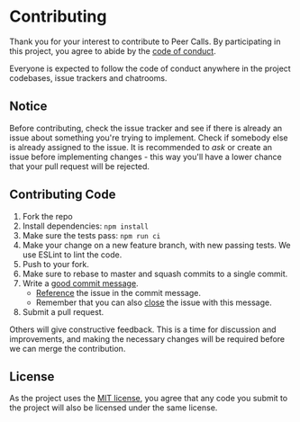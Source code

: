# Contributing

Thank you for your interest to contribute to Peer Calls. By participating in
this project, you agree to abide by the [code of conduct].

  [code of conduct]: CODE_OF_CONDUCT.md

Everyone is expected to follow the code of conduct anywhere in the project
codebases, issue trackers and chatrooms.

## Notice

Before contributing, check the issue tracker and see if there is already an
issue about something you're trying to implement. Check if somebody else is
already assigned to the issue. It is recommended to *ask* or create an issue
before implementing changes - this way you'll have a lower chance that your
pull request will be rejected.

## Contributing Code

1. Fork the repo
2. Install dependencies: `npm install`
3. Make sure the tests pass: `npm run ci`
4. Make your change on a new feature branch, with new passing tests. We use
   ESLint to lint the code.
5. Push to your fork.
6. Make sure to rebase to master and squash commits to a single commit.
7. Write a [good commit message][commit].
   - [Reference][reference] the issue in the commit message.
   - Remember that you can also [close][close] the issue with this message.
8. Submit a pull request.

  [commit]: http://tbaggery.com/2008/04/19/a-note-about-git-commit-messages.html
  [reference]: https://help.github.com/articles/autolinked-references-and-urls/#issues-and-pull-requests
  [close]: https://help.github.com/articles/closing-issues-via-commit-messages/

Others will give constructive feedback.  This is a time for discussion and
improvements, and making the necessary changes will be required before we can
merge the contribution.

## License

As the project uses the [MIT license][license], you agree that any code you submit to the
project will also be licensed under the same license.

[license]: LICENSE
